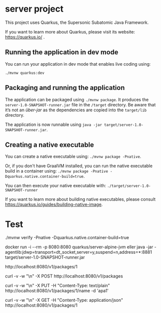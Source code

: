 # server project

This project uses Quarkus, the Supersonic Subatomic Java Framework.

If you want to learn more about Quarkus, please visit its website: https://quarkus.io/ .

## Running the application in dev mode

You can run your application in dev mode that enables live coding using:
```
./mvnw quarkus:dev
```

## Packaging and running the application

The application can be packaged using `./mvnw package`.
It produces the `server-1.0-SNAPSHOT-runner.jar` file in the `/target` directory.
Be aware that it’s not an _über-jar_ as the dependencies are copied into the `target/lib` directory.

The application is now runnable using `java -jar target/server-1.0-SNAPSHOT-runner.jar`.

## Creating a native executable

You can create a native executable using: `./mvnw package -Pnative`.

Or, if you don't have GraalVM installed, you can run the native executable build in a container using: `./mvnw package -Pnative -Dquarkus.native.container-build=true`.

You can then execute your native executable with: `./target/server-1.0-SNAPSHOT-runner`

If you want to learn more about building native executables, please consult https://quarkus.io/guides/building-native-image.

# Test


./mvnw verify -Pnative -Dquarkus.native.container-build=true 

docker run -i --rm -p 8080:8080 quarkus/server-alpine-jvm 
eller 
java -jar -agentlib:jdwp=transport=dt_socket,server=y,suspend=n,address=*:8881  target/server-1.0-SNAPSHOT-runner.jar


http://localhost:8080/v1/packages/1

curl -v -w "\n" -X POST  http://localhost:8080/v1/packages

curl -v -w "\n" -X PUT  -H "Content-Type: text/plain"  http://localhost:8080/v1/packages/1/name -d 'apa1' 

curl -v -w "\n" -X GET -H "Content-Type: application/json"  http://localhost:8080/v1/packages/1 

